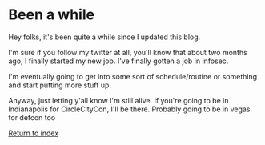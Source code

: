 # Been a while

Hey folks, it's been quite a while since I updated this blog.

I'm sure if you follow my twitter at all, you'll know that about two months ago, I finally started my new job. I've finally gotten a job in infosec.

I'm eventually going to get into some sort of schedule/routine or something and start putting more stuff up. 

Anyway, just letting y'all know I'm still alive. If you're going to be in Indianapolis for CircleCityCon, I'll be there. Probably going to be in vegas for defcon too

[Return to index](/)
